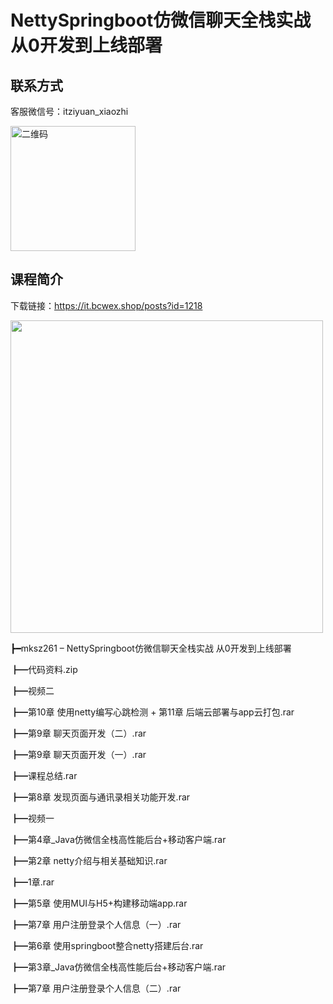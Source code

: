 # NettySpringboot仿微信聊天全栈实战 从0开发到上线部署

## 联系方式

客服微信号：itziyuan_xiaozhi

<img src="https://ziyuanyun.oss-cn-guangzhou.aliyuncs.com/common/20240614073449/666b82192834a.jpg" width="200" height="200" alt="二维码">

## 课程简介

下载链接：https://it.bcwex.shop/posts?id=1218

<img src="https://ziyuanyun.oss-cn-guangzhou.aliyuncs.com/yun/20240515153640/66446608d6a48.jpg" width="500" alt="">

  ┣━mksz261 &#8211; NettySpringboot仿微信聊天全栈实战 从0开发到上线部署

 ┣━代码资料.zip

 ┣━视频二

 ┣━第10章 使用netty编写心跳检测 + 第11章 后端云部署与app云打包.rar

 ┣━第9章 聊天页面开发（二）.rar

 ┣━第9章 聊天页面开发（一）.rar

 ┣━课程总结.rar

 ┣━第8章 发现页面与通讯录相关功能开发.rar

 ┣━视频一

 ┣━第4章_Java仿微信全栈高性能后台+移动客户端.rar

 ┣━第2章 netty介绍与相关基础知识.rar

 ┣━1章.rar

 ┣━第5章 使用MUI与H5+构建移动端app.rar

 ┣━第7章 用户注册登录个人信息（一）.rar

 ┣━第6章 使用springboot整合netty搭建后台.rar

 ┣━第3章_Java仿微信全栈高性能后台+移动客户端.rar

 ┣━第7章 用户注册登录个人信息（二）.rar

  
